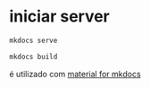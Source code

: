 # iniciar server

```sh
mkdocs serve

mkdocs build
```

é utilizado com [material for mkdocs]([URL_DEL_ENLACE](https://squidfunk.github.io/mkdocs-material/))
